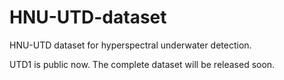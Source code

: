 # HNU-UTD-dataset
HNU-UTD dataset for hyperspectral underwater detection.


UTD1 is public now.
The complete dataset will be released soon.
